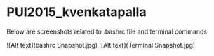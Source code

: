# PUI2015_kvenkatapalla
 
Below are screenshots related to .bashrc file and terminal commands

![Alt text](bashrc Snapshot.jpg)
![Alt text](Terminal Snapshot.jpg)
